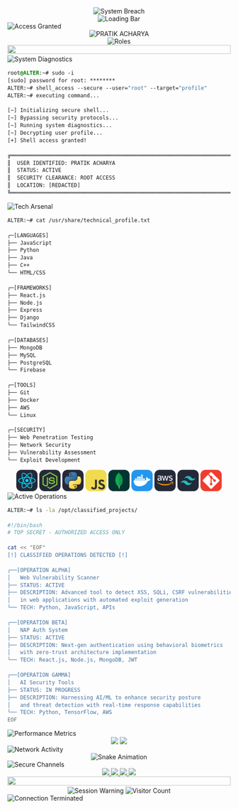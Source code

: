 <div align="center">
  <img src="https://readme-typing-svg.demolab.com?font=JetBrains+Mono&weight=800&size=35&duration=1000&pause=1000&color=00FF00&background=000000&center=true&vCenter=true&multiline=true&repeat=false&width=900&height=100&lines=%3E%3E+SYSTEM+BREACH+INITIATED;%3E%3E+ACCESSING+ALTER+MAINFRAME..." alt="System Breach" />
</div>

<div align="center">
  <img src="https://readme-typing-svg.demolab.com?font=JetBrains+Mono&weight=600&size=24&duration=3000&pause=1000&color=00FF00&background=000000&center=true&vCenter=true&repeat=true&width=900&height=60&lines=%5B%E2%96%88%E2%96%88%E2%96%88%E2%96%88%E2%96%88%E2%96%88%E2%96%88%E2%96%88%E2%96%88%E2%96%88%E2%96%88%E2%96%88%E2%96%88%E2%96%88%E2%96%88%E2%96%88%E2%96%88%E2%96%88%E2%96%88%E2%96%88%E2%96%88%E2%96%88%E2%96%88%E2%96%88%5D+100%25+COMPLETE" alt="Loading Bar" />
</div>

<img src="https://readme-typing-svg.demolab.com?font=JetBrains+Mono&weight=500&size=28&duration=4000&pause=300&color=FF0000&center=true&vCenter=true&multiline=true&repeat=false&width=1100&height=100&lines=%3E%3E+ACCESS+GRANTED;%3E%3E+ROOT+PRIVILEGES+OBTAINED" alt="Access Granted" />

<div align="center">
  <img src="https://readme-typing-svg.demolab.com?font=JetBrains+Mono&weight=700&size=35&pause=1000&color=00FF00&center=true&vCenter=true&repeat=false&random=false&width=700&lines=%3E%3E+PRATIK+ACHARYA" alt="PRATIK ACHARYA" />
</div>

<div align="center">
  <img src="https://readme-typing-svg.herokuapp.com?font=JetBrains+Mono&weight=600&size=20&duration=2000&pause=500&color=00AAFF&center=true&vCenter=true&multiline=true&width=600&height=80&lines=%3E%3E+FULL+STACK+DEVELOPER;%3E%3E+SECURITY+SPECIALIST;%3E%3E+CS+STUDENT" alt="Roles" />
</div>

<img src="https://i.imgur.com/dBaSKWF.gif" height="20" width="100%">

<img src="https://readme-typing-svg.demolab.com?font=JetBrains+Mono&weight=500&size=20&pause=1000&color=00FF00&vCenter=true&repeat=false&random=false&width=800&lines=%3E%3E+RUNNING+SYSTEM+DIAGNOSTICS..." alt="System Diagnostics" />

```css
root@ALTER:~# sudo -i
[sudo] password for root: ********
ALTER:~# shell_access --secure --user="root" --target="profile"
ALTER:~# executing command...

[~] Initializing secure shell...
[~] Bypassing security protocols...
[~] Running system diagnostics...
[~] Decrypting user profile...
[+] Shell access granted!

╔═══════════════════════════════════════════════════════════════════════╗
║  USER IDENTIFIED: PRATIK ACHARYA                                      ║
║  STATUS: ACTIVE                                                       ║
║  SECURITY CLEARANCE: ROOT ACCESS                                      ║
║  LOCATION: [REDACTED]                                                 ║
╚═══════════════════════════════════════════════════════════════════════╝
```

<img src="https://readme-typing-svg.demolab.com?font=JetBrains+Mono&weight=500&size=20&pause=300&color=00FF00&vCenter=true&repeat=false&random=false&width=800&lines=%3E%3E+RETRIEVING+TECHNICAL+ARSENAL..." alt="Tech Arsenal" />

```bash
ALTER:~# cat /usr/share/technical_profile.txt

┌─[LANGUAGES]
├── JavaScript
├── Python
├── Java
├── C++
└── HTML/CSS

┌─[FRAMEWORKS]
├── React.js
├── Node.js
├── Express
├── Django
└── TailwindCSS

┌─[DATABASES]
├── MongoDB
├── MySQL
├── PostgreSQL
└── Firebase

┌─[TOOLS]
├── Git
├── Docker
├── AWS
└── Linux

┌─[SECURITY]
├── Web Penetration Testing
├── Network Security
├── Vulnerability Assessment
└── Exploit Development
```

<div align="center">
  <img src="https://raw.githubusercontent.com/tandpfun/skill-icons/main/icons/React-Dark.svg" width="48" title="React.js">
  <img src="https://raw.githubusercontent.com/tandpfun/skill-icons/main/icons/NodeJS-Dark.svg" width="48" title="Node.js">
  <img src="https://raw.githubusercontent.com/tandpfun/skill-icons/main/icons/Python-Dark.svg" width="48" title="Python">
  <img src="https://raw.githubusercontent.com/tandpfun/skill-icons/main/icons/JavaScript.svg" width="48" title="JavaScript">
  <img src="https://raw.githubusercontent.com/tandpfun/skill-icons/main/icons/MongoDB.svg" width="48" title="MongoDB">
  <img src="https://raw.githubusercontent.com/tandpfun/skill-icons/main/icons/Docker.svg" width="48" title="Docker">
  <img src="https://raw.githubusercontent.com/tandpfun/skill-icons/main/icons/AWS-Dark.svg" width="48" title="AWS">
  <img src="https://raw.githubusercontent.com/tandpfun/skill-icons/main/icons/TailwindCSS-Dark.svg" width="48" title="TailwindCSS">
  <img src="https://raw.githubusercontent.com/tandpfun/skill-icons/main/icons/Git.svg" width="48" title="Git">
</div>

<img src="https://readme-typing-svg.demolab.com?font=JetBrains+Mono&weight=500&size=20&pause=300&color=00FF00&vCenter=true&repeat=false&random=false&width=800&lines=%3E%3E+ACCESSING+CLASSIFIED+OPERATIONS..." alt="Active Operations" />

```bash
ALTER:~# ls -la /opt/classified_projects/

#!/bin/bash
# TOP SECRET - AUTHORIZED ACCESS ONLY

cat << "EOF"
[!] CLASSIFIED OPERATIONS DETECTED [!]

┌──[OPERATION ALPHA]
│   Web Vulnerability Scanner
├── STATUS: ACTIVE
├── DESCRIPTION: Advanced tool to detect XSS, SQLi, CSRF vulnerabilities 
│   in web applications with automated exploit generation
└── TECH: Python, JavaScript, APIs

┌──[OPERATION BETA]
│   NAP Auth System
├── STATUS: ACTIVE
├── DESCRIPTION: Next-gen authentication using behavioral biometrics
│   with zero-trust architecture implementation
└── TECH: React.js, Node.js, MongoDB, JWT

┌──[OPERATION GAMMA]
│   AI Security Tools
├── STATUS: IN PROGRESS
├── DESCRIPTION: Harnessing AI/ML to enhance security posture
│   and threat detection with real-time response capabilities
└── TECH: Python, TensorFlow, AWS
EOF
```

<img src="https://readme-typing-svg.demolab.com?font=JetBrains+Mono&weight=500&size=20&pause=300&color=00FF00&vCenter=true&repeat=false&random=false&width=800&lines=%3E%3E+GENERATING+PERFORMANCE+METRICS..." alt="Performance Metrics" />

<div align="center">
  <img height="170em" src="https://github-readme-stats.vercel.app/api?username=pratikacharya1234&show_icons=true&theme=chartreuse-dark&include_all_commits=true&count_private=true&hide_border=true"/>
  <img height="170em" src="https://github-readme-streak-stats.herokuapp.com/?user=pratikacharya1234&theme=chartreuse-dark&hide_border=true"/>
</div>

<img src="https://readme-typing-svg.demolab.com?font=JetBrains+Mono&weight=500&size=20&pause=300&color=00FF00&vCenter=true&repeat=false&random=false&width=800&lines=%3E%3E+MONITORING+NETWORK+ACTIVITY..." alt="Network Activity" />

<div align="center">
  <img src="https://github.com/pratikacharya1234/pratikacharya1234/blob/output/github-contribution-grid-snake-dark.svg" alt="Snake Animation" />
</div>

<img src="https://readme-typing-svg.demolab.com?font=JetBrains+Mono&weight=500&size=20&pause=300&color=00FF00&vCenter=true&repeat=false&random=false&width=800&lines=%3E%3E+ESTABLISHING+SECURE+COMMUNICATION+CHANNELS..." alt="Secure Channels" />

<div align="center">
  <a href="mailto:pratikacharya.dev@gmail.com">
    <img src="https://img.shields.io/badge/-%3E%3E+SECURE+EMAIL-00FF00?style=for-the-badge&logo=gmail&logoColor=black">
  </a>
  <a href="https://linkedin.com/in/pratikacharya1234">
    <img src="https://img.shields.io/badge/-%3E%3E+LINKEDIN+PROTOCOL-00FF00?style=for-the-badge&logo=linkedin&logoColor=black">
  </a>
  <a href="https://twitter.com/pratik_acharya_">
    <img src="https://img.shields.io/badge/-%3E%3E+TWITTER+CHANNEL-00FF00?style=for-the-badge&logo=twitter&logoColor=black">
  </a>
  <a href="https://pratik242.vercel.app">
    <img src="https://img.shields.io/badge/-%3E%3E+COMMAND+CENTER-00FF00?style=for-the-badge&logo=vercel&logoColor=black">
  </a>
</div>

<img src="https://i.imgur.com/dBaSKWF.gif" height="20" width="100%">

<div align="center">
  <img src="https://readme-typing-svg.demolab.com?font=JetBrains+Mono&weight=500&size=22&duration=4000&pause=1000&color=FF0000&center=true&vCenter=true&multiline=true&repeat=true&width=850&height=100&lines=%3E%3E+WARNING:+SESSION+TIMEOUT+IMMINENT;%3E%3E+CONNECTION+BEING+TRACED;%3E%3E+REESTABLISH+SECURE+CONNECTION+VIA+CHANNELS+ABOVE" alt="Session Warning" />
  
  <img src="https://profile-counter.glitch.me/pratikacharya1234/count.svg" alt="Visitor Count" />
</div>

<img src="https://readme-typing-svg.demolab.com?font=JetBrains+Mono&weight=800&size=28&duration=4000&pause=1000&color=00FF00&center=true&vCenter=true&repeat=false&random=false&width=850&lines=%3E%3E+CONNECTION+TERMINATED" alt="Connection Terminated" />

<!-- 
Add the GitHub Snake Animation:
1. Create .github/workflows/snake.yml with:

name: Generate Snake Animation

on:
  schedule:
    - cron: "0 */12 * * *"
  workflow_dispatch:

jobs:
  build:
    runs-on: ubuntu-latest
    steps:
      - uses: actions/checkout@v3
      - uses: Platane/snk@v2
        with:
          github_user_name: pratikacharya1234
          outputs: |
            dist/github-contribution-grid-snake.svg
            dist/github-contribution-grid-snake-dark.svg?palette=github-dark
      - uses: crazy-max/ghaction-github-pages@v3.1.0
        with:
          target_branch: output
          build_dir: dist
        env:
          GITHUB_TOKEN: ${{ secrets.GITHUB_TOKEN }}
-->
